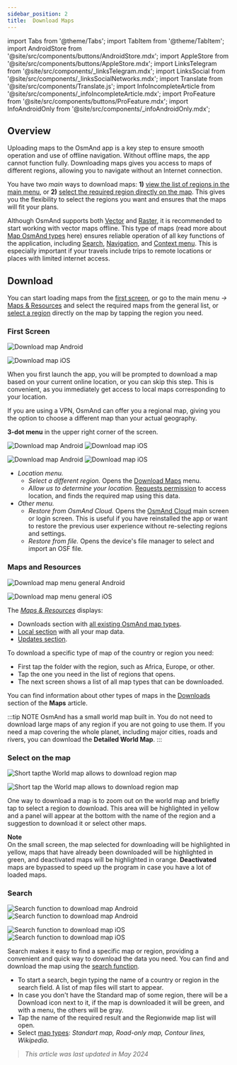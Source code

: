 ```yaml
---
sidebar_position: 2
title:  Download Maps
---
```


import Tabs from '@theme/Tabs';
import TabItem from '@theme/TabItem';
import AndroidStore from '@site/src/components/buttons/AndroidStore.mdx';
import AppleStore from '@site/src/components/buttons/AppleStore.mdx';
import LinksTelegram from '@site/src/components/_linksTelegram.mdx';
import LinksSocial from '@site/src/components/_linksSocialNetworks.mdx';
import Translate from '@site/src/components/Translate.js';
import InfoIncompleteArticle from '@site/src/components/_infoIncompleteArticle.mdx';
import ProFeature from '@site/src/components/buttons/ProFeature.mdx';
import InfoAndroidOnly from '@site/src/components/_infoAndroidOnly.mdx';



## Overview

Uploading maps to the OsmAnd app is a key step to ensure smooth operation and use of offline navigation. Without offline maps, the app cannot function fully. Downloading maps gives you access to maps of different regions, allowing you to navigate without an Internet connection.  

You have two *main* ways to download maps: **1)** [view the list of regions in the main menu](#download-maps-menu), or **2)** [select the required region directly on the map](#select-on-the-map). This gives you the flexibility to select the regions you want and ensures that the maps will fit your plans.  

Although OsmAnd supports both [Vector](../map/vector-maps.md) and [Raster](../map/raster-maps.md), it is recommended to start working with vector maps offline. This type of maps (read more about [Map OsmAnd types](../personal/maps.md#map-types) here) ensures reliable operation of all key functions of the application, including [Search](../search/index.md), [Navigation](../navigation/index.md), and [Context menu](../map/map-context-menu.md). This is especially important if your travels include trips to remote locations or places with limited internet access.


## Download 

You can start loading maps from the [first screen](#first-screen), or go to the main menu *→* [Maps & Resources](#maps-and-resources) and select the required maps from the general list, or [select a region](#select-on-the-map) directly on the map by tapping the region you need.


### First Screen

<Tabs groupId="operating-systems">

<TabItem value="android" label="Android">

![Download map Android](@site/static/img/steps/start_screen_first_screen_andr.png)

</TabItem>

<TabItem value="ios" label="iOS">

![Download map iOS](@site/static/img/steps/start_screen_first_screen_ios.png)

</TabItem>

</Tabs>

When you first launch the app, you will be prompted to download a map based on your current online location, or you can skip this step. This is convenient, as you immediately get access to local maps corresponding to your location.  

If you are using a VPN, OsmAnd can offer you a regional map, giving you the option to choose a different map than your actual geography.  

**3-dot menu** in the upper right corner of the screen.    

<Tabs groupId="operating-systems">

<TabItem value="android" label="Android">

![Download map Android](@site/static/img/steps/start_screen_first_screen_location_andr.png)   ![Download map iOS](@site/static/img/steps/start_screen_first_screen_other_andr.png)

</TabItem>

<TabItem value="ios" label="iOS">

![Download map Android](@site/static/img/steps/start_screen_first_screen_location_ios.png)   ![Download map iOS](@site/static/img/steps/start_screen_first_screen_other_ios.png)

</TabItem>

</Tabs>

- *Location menu.*  
    - *Select a different region.* Opens the [Download Maps](#maps-and-resources) menu.
    - *Allow us to determine your location.* [Requests permission](../start-with/first-steps.md#permission-to-access-the-location) to access location, and finds the required map using this data.
- *Other menu.*
    - *Restore from OsmAnd Cloud.* Opens the [OsmAnd Cloud](../personal/osmand-cloud.md) main screen or login screen. This is useful if you have reinstalled the app or want to restore the previous user experience without re-selecting regions and settings.
    - *Restore from file.* Opens the device's file manager to select and import an OSF file.  


### Maps and Resources

<Tabs groupId="operating-systems">

<TabItem value="android" label="Android">

*<Translate android="true" ids="shared_string_menu,maps_and_resources,downloads"/>*

![Download map menu general Android](@site/static/img/personal/maps/download_menu_andr.png)  

</TabItem>

<TabItem value="ios" label="iOS">

*<Translate ios="true" ids="shared_string_menu,res_mapsres"/>*

![Download map menu general iOS](@site/static/img/personal/maps/download_menu_ios.png) 

</TabItem>

</Tabs>

The [*Maps & Resources*](../personal/maps.md) displays:
- Downloads section with [all existing OsmAnd map types](../personal/maps.md#map-types).
- [Local section](../personal/maps.md#local) with all your map data.
- [Updates section](../personal/maps.md#updates).

To download a specific type of map of the country or region you need:
- First tap the folder with the region, such as Africa, Europe, or other.
- Tap the one you need in the list of regions that opens.
- The next screen shows a list of all map types that can be downloaded.

You can find information about other types of maps in the [Downloads](../personal/maps.md#downloads) section of the **Maps** article.

:::tip NOTE
OsmAnd has a small world map built in. You do not need to download large maps of any region if you are not going to use them. If you need a map covering the whole planet, including major cities, roads and rivers, you can download the **Detailed World Map**.
:::

### Select on the map

<Tabs groupId="operating-systems">

<TabItem value="android" label="Android">

![Short tapthe World map allows to download region map](@site/static/img/map/download_region_map_via_worldmap.png)

</TabItem>

<TabItem value="ios" label="iOS">

![Short tap the World map allows to download region map](@site/static/img/settings/download_region_map_via_worldmap_ios.png)

</TabItem>

</Tabs>

One way to download a map is to zoom out on the world map and briefly tap to select a region to download. This area will be highlighted in yellow and a panel will appear at the bottom with the name of the region and a suggestion to download it or select other maps.  

**Note**  
On the small screen, the map selected for downloading will be highlighted in yellow, maps that have already been downloaded will be highlighted in green, and deactivated maps will be highlighted in orange. **Deactivated** maps are bypassed to speed up the program in case you have a lot of loaded maps.  


### Search

<Tabs groupId="operating-systems">

<TabItem value="android" label="Android">

![Search function to download map Android](@site/static/img/settings/search_download_map_3_andr.png) ![Search function to download map Android](@site/static/img/settings/search_download_map_4_andr.png) 

</TabItem>

<TabItem value="ios" label="iOS">

![Search function to download map iOS](@site/static/img/settings/search_download_map_1_ios.png) ![Search function to download map iOS](@site/static/img/settings/search_download_map_2_ios.png) 

</TabItem>

</Tabs>

Search makes it easy to find a specific map or region, providing a convenient and quick way to download the data you need. You can find and download the map using the [search function](../search/index.md).

- To start a search, begin typing the name of a country or region in the search field. A list of map files will start to appear. 
- In case you don't have the Standard map of some region, there will be a Download icon next to it, if the map is downloaded it will be green, and with a menu, the others will be gray.
- Tap the name of the required result and the Regionwide map list will open.
- Select [map types](../personal/maps.md#map-types): *Standart map, Road-only map, Contour lines, Wikipedia*.

> *This article was last updated in May 2024*
